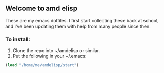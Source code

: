 ## Welcome to amd elisp

These are my emacs dotfiles. I first start collecting these back at school, and I've been updating them with help from many people since then.

### To install:

1. Clone the repo into ~/amdelisp or similar.
1. Put the following in your ~/.emacs:

```lisp
(load "/home/me/amdelisp/start")
```

